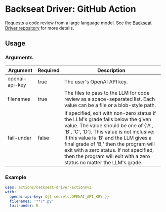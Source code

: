 # Backseat Driver: GitHub Action

Requests a code review from a large language model.
See the [Backseat Driver repository](https://github.com/kostaleonard/backseat-driver)
for more details.

## Usage

### Arguments

|Argument|Required| Description                                                                                                          |
|---|---|----------------------------------------------------------------------------------------------------------------------|
|openai-api-key|true|The user's OpenAI API key.|
|filenames|true|The files to pass to the LLM for code review as a space-separated list. Each value can be a file or a blob-style path.|
|fail-under|false|If specified, exit with non-zero status if the LLM's grade falls below the given value. The value should be one of {'A', 'B', 'C', 'D'}. This value is not inclusive: if this value is 'B' and the LLM gives a final grade of 'B,' then the program will exit with a zero status. If not specified, then the program will exit with a zero status no matter the LLM's grade.|

### Example

```yaml
uses: actions/backseat-driver-action@v1
with:
  openai-api-key: ${{ secrets.OPENAI_API_KEY }}
  filenames: '**/*.py'
  fail-under: B
```
